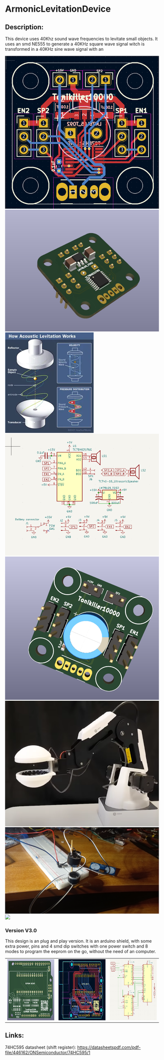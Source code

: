 # ArmonicLevitationDevice

## Description:
This device uses 40Khz sound wave frequencies to levitate small objects. It uses an smd NE555 to generate a 40KHz square wave signal witch is transformed in a 40KHz sine wave signal with an 


<img src="https://github.com/Tonikiller10000/ArmonicLevitationDevice/blob/main/LevitationPictures/PCB.png" >
<img src="https://github.com/Tonikiller10000/ArmonicLevitationDevice/blob/main/LevitationPictures/down.png" >
<img src="https://github.com/Tonikiller10000/ArmonicLevitationDevice/blob/main/LevitationPictures/p1.webp" >
<img src="https://github.com/Tonikiller10000/ArmonicLevitationDevice/blob/main/LevitationPictures/sch.png" >
<img src="https://github.com/Tonikiller10000/ArmonicLevitationDevice/blob/main/LevitationPictures/up.png" >
<img src="https://github.com/Tonikiller10000/ArmonicLevitationDevice/blob/main/LevitationPictures/p2.png" >
<img src="https://github.com/Tonikiller10000/ArmonicLevitationDevice/blob/main/LevitationPictures/t11.jpg" >
<img src="https://github.com/Tonikiller10000/ArmonicLevitationDevice/blob/main/LevitationPictures/t12.png" >



### Version V3.0
This design is an plug and play version. It is an arduino shield, with some extra power, pins and 4 smd dip switches with one power switch and 8 modes to program the eeprom on the go, without the need of an computer.
<table>
  <tr>
    <td><img src="https://github.com/Tonikiller10000/EEPROM_PROGRAMER/blob/main/EEPROM_PROGRAMER_V3.0/EEPROM_PROGRAMER_V3.0_Pictures/ee32.png" width=300 height=200 ></td>
    <td><img src="https://github.com/Tonikiller10000/EEPROM_PROGRAMER/blob/main/EEPROM_PROGRAMER_V3.0/EEPROM_PROGRAMER_V3.0_Pictures/ee31.png" width=300 height=200 ></td>
    <td><img src="https://github.com/Tonikiller10000/EEPROM_PROGRAMER/blob/main/EEPROM_PROGRAMER_V3.0/EEPROM_PROGRAMER_V3.0_Pictures/ee33.png" width=300 height=200 ></td>
  </tr>
</table>

## Links:
74HC595 datasheet (shift register): https://datasheetspdf.com/pdf-file/446162/ONSemiconductor/74HC595/1
